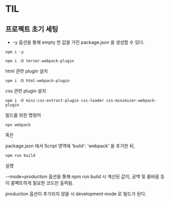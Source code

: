 # TIL
## 프로젝트 초기 세팅
- -y 옵션을 통해 empty 한 값을 가진 package.json 을 생성할 수 있다.
```
npm i -y
```

```
npm i -D terser-webpack-plugin
```

html 관련 plugin 설치
```
npm i -D html-webpack-plugin
```

css 관련 plugin 설치
```
npm i -D mini-css-extract-plugin css-loader css-minimizer-webpack-plugin
```

빌드를 위한 명령어
```
npx webpack
```
혹은

package.json 에서 Script 영역에 'build': 'webpack' 을 추가한 뒤,
```
npm run build
```
실행


--mode=production 옵션을 통해 npm run build 시 계산된 값이, 공백 및 줄바꿈 등이 콤팩트하게 필요한 코드만 출력됨.

production 옵션이 추가되지 않을 시 development mode 로 빌드가 된다.

